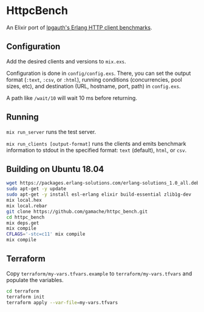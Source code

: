 # HttpcBench

An Elixir port of [lpgauth's Erlang HTTP client
benchmarks](https://github.com/lpgauth/httpc_bench).

## Configuration

Add the desired clients and versions to `mix.exs`.

Configuration is done in `config/config.exs`.  There, you can set the
output format (`:text`, `:csv`, or `:html`), running conditions
(concurrencies, pool sizes, etc), and destination (URL, hostname, port, path)
in `config.exs`.

A path like `/wait/10` will wait 10 ms before returning.

## Running

`mix run_server` runs the test server.

`mix run_clients [output-format]` runs the clients and emits benchmark
information to stdout in the specified format: `text` (default), `html`,
or `csv`.

## Building on Ubuntu 18.04

```bash
wget https://packages.erlang-solutions.com/erlang-solutions_1.0_all.deb && sudo dpkg -i erlang-solutions_1.0_all.deb
sudo apt-get -y update
sudo apt-get -y install esl-erlang elixir build-essential zlib1g-dev
mix local.hex
mix local.rebar
git clone https://github.com/gamache/httpc_bench.git
cd httpc_bench
mix deps.get
mix compile
CFLAGS='-stc=c11' mix compile
mix compile
```
## Terraform
Copy `terraform/my-vars.tfvars.example` to `terraform/my-vars.tfvars` and populate the variables.

```bash
cd terraform
terraform init
terraform apply --var-file=my-vars.tfvars
```
